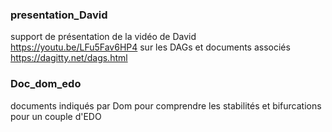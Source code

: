 ### presentation_David
support de présentation de la vidéo de David https://youtu.be/LFu5Fav6HP4 sur les DAGs et documents associés
https://dagitty.net/dags.html

### Doc_dom_edo
documents indiqués par Dom pour comprendre les stabilités et bifurcations pour un couple d'EDO
